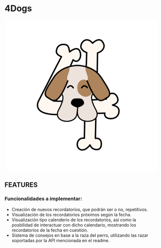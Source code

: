# 4Dogs
<p align="center"> <img src="https://github.com/angelcast2002/APP-Proyecto1-PlataformasMoviles/blob/main/APPLogo.png" width = "500"> </p>

## FEATURES

### Funcionalidades a implementar:

- Creación de nuevos recordatorios, que podrán ser o no, repetitivos.
- Visualización de los recordatorios próximos según la fecha.
- Visualización tipo calenderio de los recordatorios, así como la posbilidad de interactuar con dicho calendario, mostrando los recordatorios de la fecha en cuestión.
- Sistema de consejos en base a la raza del perro, utilizando las razar soportadas por la API mencionada en el readme.